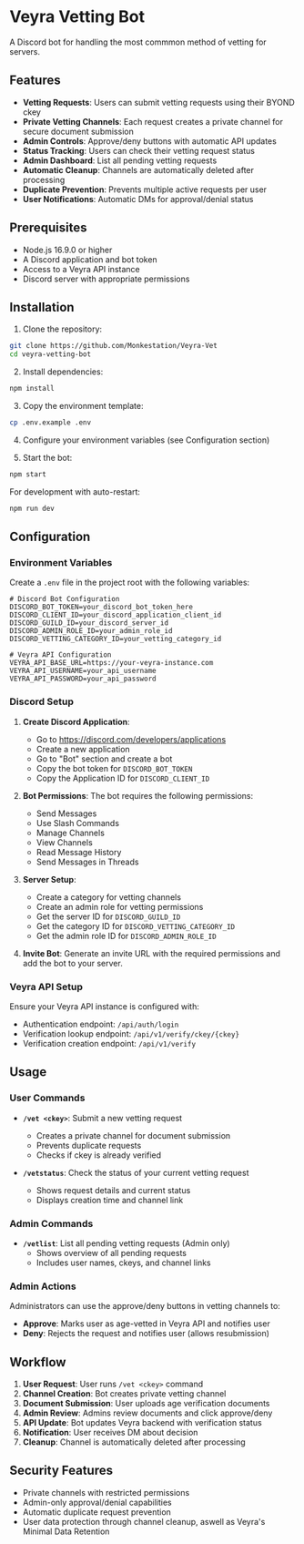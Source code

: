 # Veyra Vetting Bot
A Discord bot for handling the most commmon method of vetting for servers. 

## Features

- **Vetting Requests**: Users can submit vetting requests using their BYOND ckey
- **Private Vetting Channels**: Each request creates a private channel for secure document submission
- **Admin Controls**: Approve/deny buttons with automatic API updates
- **Status Tracking**: Users can check their vetting request status
- **Admin Dashboard**: List all pending vetting requests
- **Automatic Cleanup**: Channels are automatically deleted after processing
- **Duplicate Prevention**: Prevents multiple active requests per user
- **User Notifications**: Automatic DMs for approval/denial status


## Prerequisites

- Node.js 16.9.0 or higher
- A Discord application and bot token
- Access to a Veyra API instance
- Discord server with appropriate permissions

## Installation

1. Clone the repository:
```bash
git clone https://github.com/Monkestation/Veyra-Vet
cd veyra-vetting-bot
```

2. Install dependencies:
```bash
npm install
```

3. Copy the environment template:
```bash
cp .env.example .env
```

4. Configure your environment variables (see Configuration section)

5. Start the bot:
```bash
npm start
```

For development with auto-restart:
```bash
npm run dev
```

## Configuration

### Environment Variables

Create a `.env` file in the project root with the following variables:

```env
# Discord Bot Configuration
DISCORD_BOT_TOKEN=your_discord_bot_token_here
DISCORD_CLIENT_ID=your_discord_application_client_id
DISCORD_GUILD_ID=your_discord_server_id
DISCORD_ADMIN_ROLE_ID=your_admin_role_id
DISCORD_VETTING_CATEGORY_ID=your_vetting_category_id

# Veyra API Configuration
VEYRA_API_BASE_URL=https://your-veyra-instance.com
VEYRA_API_USERNAME=your_api_username
VEYRA_API_PASSWORD=your_api_password
```

### Discord Setup

1. **Create Discord Application**:
   - Go to https://discord.com/developers/applications
   - Create a new application
   - Go to "Bot" section and create a bot
   - Copy the bot token for `DISCORD_BOT_TOKEN`
   - Copy the Application ID for `DISCORD_CLIENT_ID`

2. **Bot Permissions**:
   The bot requires the following permissions:
   - Send Messages
   - Use Slash Commands
   - Manage Channels
   - View Channels
   - Read Message History
   - Send Messages in Threads

3. **Server Setup**:
   - Create a category for vetting channels
   - Create an admin role for vetting permissions
   - Get the server ID for `DISCORD_GUILD_ID`
   - Get the category ID for `DISCORD_VETTING_CATEGORY_ID`
   - Get the admin role ID for `DISCORD_ADMIN_ROLE_ID`

4. **Invite Bot**:
   Generate an invite URL with the required permissions and add the bot to your server.

### Veyra API Setup

Ensure your Veyra API instance is configured with:
- Authentication endpoint: `/api/auth/login`
- Verification lookup endpoint: `/api/v1/verify/ckey/{ckey}`
- Verification creation endpoint: `/api/v1/verify`

## Usage

### User Commands

- **`/vet <ckey>`**: Submit a new vetting request
  - Creates a private channel for document submission
  - Prevents duplicate requests
  - Checks if ckey is already verified

- **`/vetstatus`**: Check the status of your current vetting request
  - Shows request details and current status
  - Displays creation time and channel link

### Admin Commands

- **`/vetlist`**: List all pending vetting requests (Admin only)
  - Shows overview of all pending requests
  - Includes user names, ckeys, and channel links

### Admin Actions

Administrators can use the approve/deny buttons in vetting channels to:
- **Approve**: Marks user as age-vetted in Veyra API and notifies user
- **Deny**: Rejects the request and notifies user (allows resubmission)

## Workflow

1. **User Request**: User runs `/vet <ckey>` command
2. **Channel Creation**: Bot creates private vetting channel
3. **Document Submission**: User uploads age verification documents
4. **Admin Review**: Admins review documents and click approve/deny
5. **API Update**: Bot updates Veyra backend with verification status
6. **Notification**: User receives DM about decision
7. **Cleanup**: Channel is automatically deleted after processing

## Security Features

- Private channels with restricted permissions
- Admin-only approval/denial capabilities
- Automatic duplicate request prevention
- User data protection through channel cleanup, aswell as Veyra's Minimal Data Retention